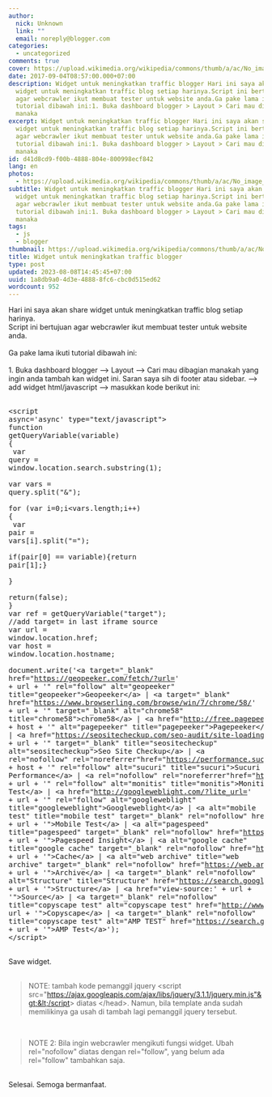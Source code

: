 ```yaml
---
author:
  nick: Unknown
  link: ""
  email: noreply@blogger.com
categories:
  - uncategorized
comments: true
cover: https://upload.wikimedia.org/wikipedia/commons/thumb/a/ac/No_image_available.svg/2048px-No_image_available.svg.png
date: 2017-09-04T08:57:00.000+07:00
description: Widget untuk meningkatkan traffic blogger Hari ini saya akan share
  widget untuk meningkatkan traffic blog setiap harinya.Script ini bertujuan
  agar webcrawler ikut membuat tester untuk website anda.Ga pake lama ikuti
  tutorial dibawah ini:1. Buka dashboard blogger > Layout > Cari mau dibagian
  manaka
excerpt: Widget untuk meningkatkan traffic blogger Hari ini saya akan share
  widget untuk meningkatkan traffic blog setiap harinya.Script ini bertujuan
  agar webcrawler ikut membuat tester untuk website anda.Ga pake lama ikuti
  tutorial dibawah ini:1. Buka dashboard blogger > Layout > Cari mau dibagian
  manaka
id: d41d8cd9-f00b-4888-804e-800998ecf842
lang: en
photos:
  - https://upload.wikimedia.org/wikipedia/commons/thumb/a/ac/No_image_available.svg/2048px-No_image_available.svg.png
subtitle: Widget untuk meningkatkan traffic blogger Hari ini saya akan share
  widget untuk meningkatkan traffic blog setiap harinya.Script ini bertujuan
  agar webcrawler ikut membuat tester untuk website anda.Ga pake lama ikuti
  tutorial dibawah ini:1. Buka dashboard blogger > Layout > Cari mau dibagian
  manaka
tags:
  - js
  - blogger
thumbnail: https://upload.wikimedia.org/wikipedia/commons/thumb/a/ac/No_image_available.svg/2048px-No_image_available.svg.png
title: Widget untuk meningkatkan traffic blogger
type: post
updated: 2023-08-08T14:45:45+07:00
uuid: 1a8db9a0-4d3e-4888-8fc6-cbc0d515ed62
wordcount: 952
---
```


Hari ini saya akan share widget untuk meningkatkan traffic blog setiap harinya.<br>Script ini bertujuan agar webcrawler ikut membuat tester untuk website anda.<br><br>Ga pake lama ikuti tutorial dibawah ini:<br><br>1. Buka dashboard blogger --&gt; Layout --&gt; Cari mau dibagian manakah yang ingin anda tambah kan widget ini. Saran saya sih di footer atau sidebar. --&gt; add widget html/javascript --&gt; masukkan kode berikut ini:<br><br><pre class="tr_bq">&lt;script async='async' type="text/javascript"&gt;<br>function getQueryVariable(variable) {<br><span class="Apple-tab-span" style="white-space: pre;"> </span>var query = window.location.search.substring(1);<br><span class="Apple-tab-span" style="white-space: pre;"> </span>var vars = query.split("&amp;");<br><span class="Apple-tab-span" style="white-space: pre;"> </span>for (var i=0;i&lt;vars.length;i++) {<br><span class="Apple-tab-span" style="white-space: pre;">  </span>var pair = vars[i].split("=");<br><span class="Apple-tab-span" style="white-space: pre;">  </span>if(pair[0] == variable){return pair[1];}<br><span class="Apple-tab-span" style="white-space: pre;"> </span>}<br><span class="Apple-tab-span" style="white-space: pre;"> </span>return(false);<br>}<br>var ref = getQueryVariable("target"); //add target= in last iframe source<br>var url = window.location.href;<br>var host = window.location.hostname;<br>&nbsp;<br>document.write('&lt;a target="_blank" href="https://geopeeker.com/fetch/?url=' + url + '" rel="follow" alt="geopeeker" title="geopeeker"&gt;Geopeeker&lt;/a&gt; | &lt;a target="_blank" href="https://www.browserling.com/browse/win/7/chrome/58/' + url + '" target="_blank" alt="chrome58" title="chrome58"&gt;chrome58&lt;/a&gt; | &lt;a href="http://free.pagepeeker.com/v2/thumbs.php?size=x&amp;url=' + host + '" alt="pagepeeker" title="pagepeeker"&gt;Pagepeeker&lt;/a&gt; | &lt;a href="https://seositecheckup.com/seo-audit/site-loading-speed-test/' + url + '" target="_blank" title="seositecheckup" alt="seositecheckup"&gt;Seo Site Checkup&lt;/a&gt; | &lt;a rel="nofollow" rel="noreferrer"href="https://performance.sucuri.net/domain/' + host + '" rel="follow" alt="sucuri" title="sucuri"&gt;Sucuri Performance&lt;/a&gt; | &lt;a rel="nofollow" rel="noreferrer"href="http://www.monitis.com/pageload/?url=' + url + '" rel="follow" alt="monitis" title="monitis"&gt;Monitis Test&lt;/a&gt; | &lt;a href="http://googleweblight.com/?lite_url=' + url + '" rel="follow" alt="googleweblight" title="googleweblight"&gt;Googleweblight&lt;/a&gt; | &lt;a alt="mobile test" title="mobile test" target="_blank" rel="nofollow" href="https://search.google.com/search-console/mobile-friendly?url=' + url + '"&gt;Mobile Test&lt;/a&gt; | &lt;a alt="pagespeed" title="pagespeed" target="_blank" rel="nofollow" href="https://developers.google.com/speed/pagespeed/insights/?hl=id&amp;url=' + url + '"&gt;Pagespeed Insight&lt;/a&gt; | &lt;a alt="google cache" title="google cache" target="_blank" rel="nofollow" href="https://webcache.googleusercontent.com/search?q=cache:' + url + '"&gt;Cache&lt;/a&gt; | &lt;a alt="web archive" title="web archive" target="_blank" rel="nofollow" href="https://web.archive.org/save/_embed/' + url + '"&gt;Archive&lt;/a&gt; | &lt;a target="_blank" rel="nofollow" alt="Structure" title="Structure" href="https://search.google.com/structured-data/testing-tool/u/0/#url=' + url + '"&gt;Structure&lt;/a&gt; | &lt;a href="view-source:' + url + '"&gt;Source&lt;/a&gt; | &lt;a target="_blank" rel="nofollow" title="copyscape test" alt="copyscape test" href="http://www.copyscape.com/?q=' + url + '"&gt;Copyscape&lt;/a&gt; | &lt;a target="_blank" rel="nofollow" title="copyscape test" alt="AMP TEST" href="https://search.google.com/search-console/amp?url=' + url + '"&gt;AMP Test&lt;/a&gt;');<br>&lt;/script&gt;</pre><br>Save widget.<br><br><blockquote class="tr_bq">NOTE: tambah kode pemanggil jquery &lt;script src="https://ajax.googleapis.com/ajax/libs/jquery/3.1.1/jquery.min.js"&gt;&lt;/script&gt; diatas &lt;/head&gt;. Namun, bila template anda sudah memilikinya ga usah di tambah lagi pemanggil jquery tersebut.</blockquote><br><blockquote class="tr_bq">NOTE 2: Bila ingin webcrawler mengikuti fungsi widget. Ubah rel="nofollow" diatas dengan rel="follow", yang belum ada rel="follow" tambahkan saja.</blockquote><br>Selesai. Semoga bermanfaat.